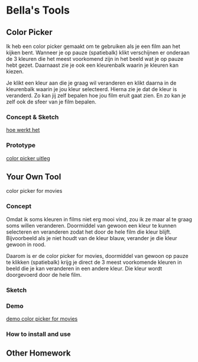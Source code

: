 # Bella's Tools

## Color Picker

Ik heb een color picker gemaakt om te gebruiken als je een film aan het kijken bent. Wanneer je op pauze (spatiebalk) klikt verschijnen er onderaan de 3 kleuren die het meest voorkomend zijn in het beeld wat je op pauze hebt gezet. Daarnaast zie je ook een kleurenbalk waarin je kleuren kan kiezen. 

Je klikt een kleur aan die je graag wil veranderen en klikt daarna in de kleurenbalk waarin je jou kleur selecteerd. Hierna zie je dat de kleur is veranderd. Zo kan jij zelf bepalen hoe jou film eruit gaat zien. En zo kan je zelf ook de sfeer van je film bepalen.

### Concept & Sketch

[hoe werkt het](hoewerkthet.pdf)

### Prototype

[color picker uitleg](procesprint.pdf)

## Your Own Tool

color picker for movies

### Concept

Omdat ik soms kleuren in films niet erg mooi vind, zou ik ze maar al te graag soms willen veranderen. Doormiddel van gewoon een kleur te kunnen selecteren en veranderen zodat het door de hele film die kleur blijft. Bijvoorbeeld als je niet houdt van de kleur blauw, verander je die kleur gewoon in rood. 

Daarom is er de color picker for movies, doormiddel van gewoon op pauze te klikken (spatiebalk) krijg je direct de 3 meest voorkomende kleuren in beeld die je kan veranderen in een andere kleur. Die kleur wordt doorgevoerd door de hele film. 

### Sketch

### Demo


[demo color picker for movies](https://vimeo.com/159327212)

### How to install and use

## Other Homework

